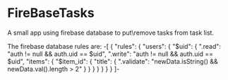 # FireBaseTasks
A small app using firebase database to put\remove tasks from task list.


The firebase database rules are:
-[
{
  "rules": {
    "users": {
      "$uid": {
        ".read": "auth != null && auth.uid == $uid",
        ".write": "auth != null && auth.uid == $uid",
        "items": {
          "$item_id": {
            "title": {
              ".validate": "newData.isString() && newData.val().length > 2"
            }
          }
        }
      }
    }
  }
}
]-

